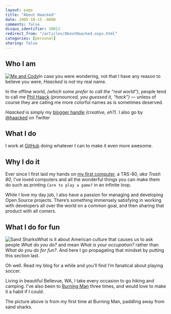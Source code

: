 ```yaml
---
layout: page
title: "About Haacked"
date: 2005-10-15 -0800
comments: false
disqus_identifier: 10811
redirect_from: "/articles/AboutHaacked.aspx.html"
categories: [personal]
sharing: false
---
```


## Who I am

[![Me and Cody](https://farm2.static.flickr.com/1166/720440046_7bec55b6f0_m.jpg)](http://www.flickr.com/photos/haacked/720440046/ "Photo Sharing")In
case you were wondering, not that I have any reason to believe you were,
*Haacked* is *not* my real name.

In the offline world, *(which some prefer to call the “real world”)*,
people tend to call me [Phil Haack](https://haacked.com/ "home page")
*(pronounced, you guessed it, “hack”)* — unless of course they are
calling me more colorful names as is sometimes deserved.

*Haacked* is simply my [blogger handle](https://haacked.com/archive/2005/03/12/what-is-your-blogger-handle.aspx "What’s your blogger handle?")
*(creative, eh?)*. I also go by [@haacked](http://twitter.com/haacked)
on Twitter

## What I do

I work at [GitHub](http://github.com/) doing whatever I can to
make it even more awesome.

## Why I do it

Ever since I first laid my hands on [my first
computer](https://haacked.com/archive/2005/06/06/my-first-computer.aspx "This was my first computer"),
a TRS-80, *aka Trash 80*, I’ve loved computers and all the wonderful
things you can make them do such as printing `Care to play a game?` in
an infinite loop.

While I love my day job, I also have a passion for managing and
developing Open Source projects. There’s something immensely satisfying
in working with developers all over the world on a common goal, and then
sharing that product with all comers.

## What I do for fun

![Sand Sharks](/images/SandSharks.jpg)What is it about American culture
that causes us to ask people *What do you do?* and mean *What is your
occupation?* rather than *What do you do for fun?*. And here I go
propagating that mindset by putting this section last.

Oh well. Read my blog for a while and you’ll find I’m fanatical about
playing soccer.

Living in beautiful Bellevue, WA, I take every occasion to go hiking and
camping. I’ve also been to [Burning Man](https://haacked.com/archive/2004/07/18/burningmanphotopedia.aspx/ "Burningman Photos")
three times, and would love to make it a habit if I could.

The picture above is from my first time at Burning Man, paddling away
from sand sharks.
